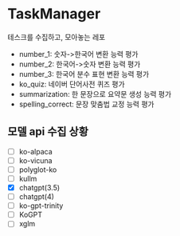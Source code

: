 # TaskManager
테스크를 수집하고, 모아놓는 레포

- number_1: 숫자->한국어 변환 능력 평가
- number_2: 한국어->숫자 변환 능력 평가
- number_3: 한국어 분수 표현 변환 능력 평가
- ko_quiz: 네이버 단어사전 퀴즈 평가
- summarization: 한 문장으로 요약문 생성 능력 평가
- spelling_correct: 문장 맞춤법 교정 능력 평가


## 모델 api 수집 상황

- [ ] ko-alpaca
- [ ] ko-vicuna
- [ ] polyglot-ko
- [ ] kullm
- [X] chatgpt(3.5)
- [ ] chatgpt(4)
- [ ] ko-gpt-trinity
- [ ] KoGPT
- [ ] xglm
